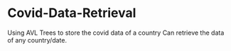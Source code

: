 # Covid-Data-Retrieval
Using AVL Trees to store the covid data of a country
Can retrieve the data of any country/date. 
